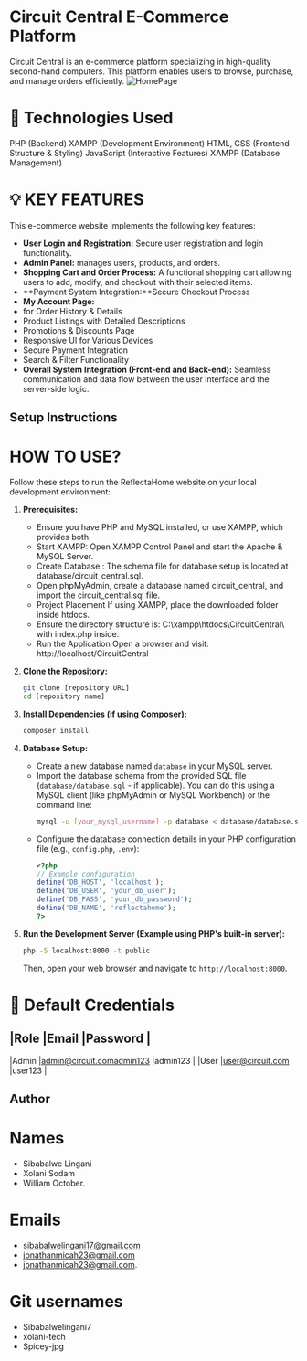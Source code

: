 # Circuit Central E-Commerce Platform
Circuit Central is an e-commerce platform specializing in high-quality second-hand computers. This platform enables users to browse, purchase, and manage orders efficiently.
![HomePage]()

# :flying_disc: Technologies Used
PHP (Backend)
XAMPP (Development Environment)
HTML, CSS (Frontend Structure & Styling)
JavaScript (Interactive Features)
XAMPP (Database Management)

# :bulb: KEY FEATURES
This e-commerce website implements the following key features:

* **User Login and Registration:** Secure user registration and login functionality.
* **Admin Panel:** manages users, products, and orders.
* **Shopping Cart and Order Process:** A functional shopping cart allowing users to add, modify, and checkout with their selected items.
* **Payment System Integration:**Secure Checkout Process
* **My Account Page:** 
* for Order History & Details
* Product Listings with Detailed Descriptions
* Promotions & Discounts Page
* Responsive UI for Various Devices
* Secure Payment Integration
* Search & Filter Functionality
* **Overall System Integration (Front-end and Back-end):** Seamless communication and data flow between the user interface and the server-side logic.

## Setup Instructions
# HOW TO USE?

Follow these steps to run the ReflectaHome website on your local development environment:

1.  **Prerequisites:**
    * Ensure you have PHP and MySQL installed, or  use XAMPP, which provides both.
    * Start XAMPP:
Open XAMPP Control Panel and start the Apache & MySQL Server.
    * Create Database :
The schema file for database setup is located at database/circuit_central.sql.
    * Open phpMyAdmin, create a database named circuit_central, and import the circuit_central.sql file.
    * Project Placement
If using XAMPP, place the downloaded folder inside htdocs.
    * Ensure the directory structure is: C:\xampp\htdocs\CircuitCentral\ with index.php inside.
    * Run the Application
Open a browser and visit: http://localhost/CircuitCentral

2.  **Clone the Repository:**
    ```bash
    git clone [repository URL]
    cd [repository name]
    ```

3.  **Install Dependencies (if using Composer):**
    ```bash
    composer install
    ```

4.  **Database Setup:**
    * Create a new database named `database` in your MySQL server.
    * Import the database schema from the provided SQL file (`database/database.sql` - if applicable). You can do this using a MySQL client (like phpMyAdmin or MySQL Workbench) or the command line:
        ```bash
        mysql -u [your_mysql_username] -p database < database/database.sql
        ```
    * Configure the database connection details in your PHP configuration file (e.g., `config.php`, `.env`):
        ```php
        <?php
        // Example configuration
        define('DB_HOST', 'localhost');
        define('DB_USER', 'your_db_user');
        define('DB_PASS', 'your_db_password');
        define('DB_NAME', 'reflectahome');
        ?>
        ```

6.  **Run the Development Server (Example using PHP's built-in server):**
    ```bash
    php -S localhost:8000 -t public
    ```
    Then, open your web browser and navigate to `http://localhost:8000`.


# :closed_lock_with_key: Default Credentials
|Role                                |Email                                          |Password                          |
-------------------------------------------------------------------------------------------------------------------------
|Admin                               |admin@circuit.comadmin123                      |admin123                          |
|User                                |user@circuit.com                               |user123                           |

## Author

# Names
* Sibabalwe Lingani 
* Xolani Sodam 
* William October.
# Emails
* sibabalwelingani17@gmail.com
* jonathanmicah23@gmail.com 
* jonathanmicah23@gmail.com.
# Git usernames
* Sibabalwelingani7
* xolani-tech
* Spicey-jpg

